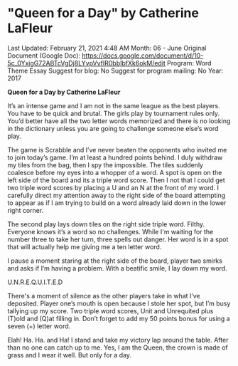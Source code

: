 # "Queen for a Day" by Catherine LaFleur

Last Updated: February 21, 2021 4:48 AM
Month: 06 - June
Original Document (Google Doc): https://docs.google.com/document/d/10-5c_0YxigG72ABTcVgDj8LYvpVvfIR0bbIbfXk6okM/edit
Program: Word Theme Essay
Suggest for blog: No
Suggest for program mailing: No
Year: 2017

**Queen for a Day by Catherine LaFleur**

It’s an intense game and I am not in the same league as the best players. You have to be quick and brutal. The girls play by tournament rules only. You’d better have all the two letter words memorized and there is no looking in the dictionary unless you are going to challenge someone else’s word play.

The game is Scrabble and I’ve never beaten the opponents who invited me to join today’s game. I’m at least a hundred points behind. I duly withdraw my tiles from the bag, then I spy the impossible. The tiles suddenly coalesce before my eyes into a whopper of a word. A spot is open on the left side of the board and its a triple word score. Then I not that I could get two triple word scores by placing a U and an N at the front of my word. I carefully direct my attention away to the right side of the board attempting to appear as if I am trying to build on a word already laid down in the lower right corner.

The second play lays down tiles on the right side triple word. Filthy. Everyone knows it’s a word so no challenges. While I'm waiting for the number three to take her turn, three spells out danger. Her word is in a spot that will actually help me giving me a ten letter word.

I pause a moment staring at the right side of the board, player two smirks and asks if I’m having a problem. With a beatific smile, I lay down my word.

U.N.R.E.Q.U.I.T.E.D

There's a moment of silence as the other players take in what I’ve deposited. Player one’s mouth is open because I stole her spot, but I’m busy tallying up my score. Two triple word scores, Unit and Unrequited plus (T)old and (Q)at filling in. Don’t forget to add my 50 points bonus for using a seven (+) letter word.

Elah! Ha. Ha. and Ha! I stand and take my victory lap around the table. After than no one can catch up to me. Yes, I am the Queen, the crown is made of grass and I wear it well. But only for a day.